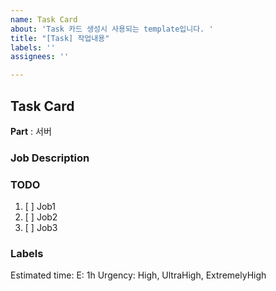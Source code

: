 ```yaml
---
name: Task Card
about: 'Task 카드 생성시 사용되는 template입니다. '
title: "[Task] 작업내용"
labels: ''
assignees: ''

---
```


## Task Card

**Part** : 서버

### Job Description
>

### TODO
1. [ ] Job1
2. [ ] Job2
3. [ ] Job3

### Labels
Estimated time: E: 1h
Urgency: High, UltraHigh, ExtremelyHigh
